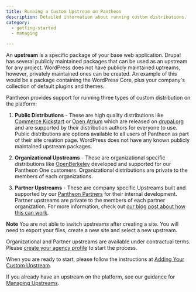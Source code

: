 ```yaml
---
title: Running a Custom Upstream on Pantheon
description: Detailed information about running custom distributions.
category:
  - getting-started
  - managing

---
```


An **upstream** is a specific package of your base web application. Drupal has several publicly maintained packages that can be used as an upstream for any project. WordPress does not have publicly maintained uptreams, however, privately maintained ones can be created. An example of this would be a package containing the WordPress Core, plus your company's collection of default plugins and themes.

Pantheon provides support for running three types of custom distribution on the platform:

1. **Public Distributions** - These are high quality distributions like [Commerce Kickstart](http://drupal.org/project/commerce_kickstart) or [Open Atrium](http://drupal.org/project/openatrium) which are released on [drupal.org](https://drupal.org/) and are supported by their distribution authors for everyone to use. Public distributions are options available to all users of Pantheon as part of their site creation page. WordPress does not have any known publicly maintained upstream packages.

2. **Organizational Upstreams** - These are organizational specific distributions like [OpenBerkeley](http://vcaf.berkeley.edu/initiatives/vcio-projects/open-berkeley) developed and supported for our Pantheon One customers. Organizational distributions are private to the members of each organizations.

3. **Partner Upstreams** - These are company specific Upstreams built and supported by our [Pantheon Partners](https://www.getpantheon.com/partners/program) for their internal development. Partner upstreams are private to the members of each partner organization. For more information, check out [our blog post about how this can work](https://www.getpantheon.com/blog/building-sites-common-codebases-pantheon-one-agencies).

**Note** You are not able to switch upstreams after creating a site. You will need to export your files, create a new site and select a new upstream.

Organizational and Partner upstreams are available under contractual terms. Please [create your agency profile](/docs/articles/organizations/pantheon-for-agencies/#create-your-agency-profile) to start the process.

When you are ready to start, please follow the instructions at [Adding Your Custom Upstream](/docs/articles/organizations/adding-a-custom-upstream).  

If you already have an upstream on the platform, see our guidance for   [Managing Upstreams](/docs/articles/organizations/managing-upstreams).
